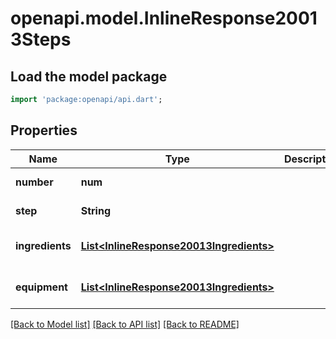 # openapi.model.InlineResponse20013Steps

## Load the model package
```dart
import 'package:openapi/api.dart';
```

## Properties
Name | Type | Description | Notes
------------ | ------------- | ------------- | -------------
**number** | **num** |  | [default to null]
**step** | **String** |  | [default to null]
**ingredients** | [**List&lt;InlineResponse20013Ingredients&gt;**](InlineResponse20013Ingredients.md) |  | [optional] [default to []]
**equipment** | [**List&lt;InlineResponse20013Ingredients&gt;**](InlineResponse20013Ingredients.md) |  | [optional] [default to []]

[[Back to Model list]](../README.md#documentation-for-models) [[Back to API list]](../README.md#documentation-for-api-endpoints) [[Back to README]](../README.md)


